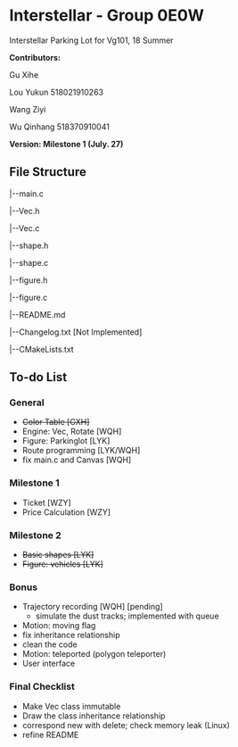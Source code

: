 # Interstellar - Group 0E0W
Interstellar Parking Lot for Vg101, 18 Summer

**Contributors:**

Gu Xihe    <ID>
  
Lou Yukun  518021910263
  
Wang Ziyi  <ID>
  
Wu Qinhang 518370910041

**Version: Milestone 1 (July. 27)**

## File Structure
|--main.c

|--Vec.h

|--Vec.c

|--shape.h

|--shape.c

|--figure.h

|--figure.c

|--README.md

|--Changelog.txt  [Not Implemented]
  
|--CMakeLists.txt


## To-do List
### General
- ~~Color Table    [GXH]~~
- Engine: Vec, Rotate    [WQH]
- Figure: Parkinglot    [LYK]
- Route programming    [LYK/WQH]
- fix main.c and Canvas    [WQH]
### Milestone 1
- Ticket    [WZY]
- Price Calculation    [WZY]
### Milestone 2
- ~~Basic shapes    [LYK]~~
- ~~Figure: vehicles    [LYK]~~
  
### Bonus
- Trajectory recording    [WQH] [pending]
  - simulate the dust tracks; implemented with queue
- Motion: moving flag
- fix inheritance relationship
- clean the code
- Motion: teleported (polygon teleporter)
- User interface
  
### Final Checklist
- Make Vec class immutable
- Draw the class inheritance relationship
- correspond new with delete; check memory leak (Linux)
- refine README
